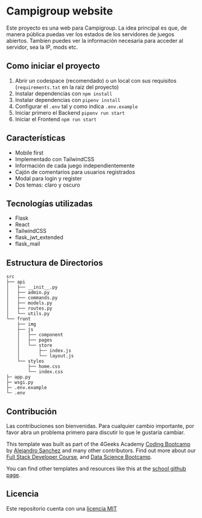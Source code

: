 # Campigroup website

Este proyecto es una web para Campigroup. La idea principal es que, de manera pública puedas ver los estados de los servidores de juegos abiertos. Tambien puedes ver la información necesaria para acceder al servidor, sea la IP, mods etc.

## Como iniciar el proyecto
1. Abrir un codespace (recomendado) o un local con sus requisitos (`requirements.txt` en la raiz del proyecto)
2. Instalar dependencias con `npm install`
3. Instalar dependencias con `pipenv install`
4. Configurar el `.env` tal y como indica `.env.example`
5. Iniciar primero el Backend `pipenv run start`
6. Iniciar el Frontend `npm run start`

## Características

- Mobile first
- Implementado con TailwindCSS
- Información de cada juego independientemente
- Cajón de comentarios para usuarios registrados
- Modal para login y register
- Dos temas: claro y oscuro

## Tecnologías utilizadas

- Flask
- React
- TailwindCSS
- flask_jwt_extended
- flask_mail

## Estructura de Directorios

```
src
├── api
│   ├── __init__.py
│   ├── admin.py
│   ├── commands.py
│   ├── models.py
│   ├── routes.py
│   └── utils.py
└── front
    ├── img
    ├── js 
    │   ├── component 
    │   ├── pages 
    │   └── store 
    │       ├── index.js 
    │       └── layout.js 
    └── styles 
        ├── home.css  
        └── index.css  
├─ app.py  
├─ wsgi.py  
├─ .env.example
└─ .env
```
## Contribución

Las contribuciones son bienvenidas. Para cualquier cambio importante, por favor abra un problema primero para discutir lo que le gustaría cambiar.

This template was built as part of the 4Geeks Academy [Coding Bootcamp](https://4geeksacademy.com/us/coding-bootcamp) by [Alejandro Sanchez](https://twitter.com/alesanchezr) and many other contributors. Find out more about our [Full Stack Developer Course](https://4geeksacademy.com/us/coding-bootcamps/part-time-full-stack-developer), and [Data Science Bootcamp](https://4geeksacademy.com/us/coding-bootcamps/datascience-machine-learning).

You can find other templates and resources like this at the [school github page](https://github.com/4geeksacademy/).

## Licencia
Este repositorio cuenta con una [licencia MIT](LICENSE)
